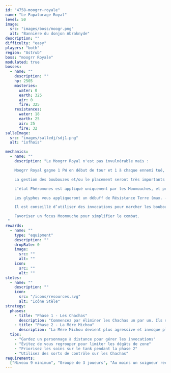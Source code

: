 ```yaml
---
id: "4758-moogrr-royale"
name: "Le Papaturage Royal"
level: 50
image:
  src: "images/boss/moogr.png"
  alt: "Bannière du donjon Abraknyde"
description: ""
difficulty: "easy"
players: "both"
region: "Astrub"
boss: "moogrr Royale"
modulated: true
bosses:
  - name: ""
    description: ""
    hp: 2505
    masteries:
      water: 0
      earth: 325
      air: 0
      fire: 325
    resistances:
      water: 18
      earth: 25
      air: 25
      fire: 32
salleImage:
  src: "images/salledj/sdj1.png"
  alt: "iofhois"

mechanics:
  - name: ""
    description: "Le Moogrr Royal n'est pas invulnérable mais :

    Moogrr Royal gagne 1 PW en début de tour et 1 à chaque ennemi tué, à son maximum elle fait exploser toutes les bouses infligeant de lourds dégâts.

    La gestion des boubouzes et/ou le placement seront très importants pour ne pas subir trop de dégâts du sort « Bombouzeument en chaîne », qui se débloque lorsque le Moogrr Royal a 5 PW. Il en gagne un à chaque début de tour et à chaque fois qu’un monstre est mis K.O (invocations comprises).

    L’état Phéromones est appliqué uniquement par les Moomouches, et permet aux autres monstres de vous retirer des résistances Terre.

    Les glyphes vous appliqueront un débuff de Résistance Terre (max. -100) via l’état Nauséabond et augmenteront les Résistances élémentaires des monstres (max. +100). Pour enlever ces glyphes, il vous faudra marcher sur la boubouze au centre du glyphe, au prix d’un malus de -100 PM pendant un tour.

    Il est conseillé d’utiliser des invocations pour marcher les boubouzes afin de limiter le retrait PM.

    Favoriser un focus Moomouche pour simplifier le combat.
 "
rewards:
  - name: ""
    type: "equipment"
    description: ""
    dropRate: 0
    image:
      src: ""
      alt: ""
    icon:
      src: ""
      alt: ""
steles:
  - name: ""
    description: ""
    icon:
      src: "/icons/resources.svg"
      alt: "Icône Stèle"
strategy:
  phases:
    - title: "Phase 1 - Les Chachas"
      description: "Commencez par éliminer les Chachas un par un. Ils sont faibles individuellement mais peuvent être dangereux en groupe. Concentrez vos attaques sur un seul Chacha à la fois."
    - title: "Phase 2 - La Mère Michou"
      description: "La Mère Michou devient plus agressive et invoque plus fréquemment des Chachas. Elle utilise des attaques de zone qui peuvent étourdir. Gardez vos distances et éliminez les Chachas invoqués rapidement."
  tips:
    - "Gardez un personnage à distance pour gérer les invocations"
    - "Évitez de vous regrouper pour limiter les dégâts de zone"
    - "Priorisez les soins sur le tank pendant la phase 2"
    - "Utilisez des sorts de contrôle sur les Chachas"
requirements:
  ["Niveau 9 minimum", "Groupe de 3 joueurs", "Au moins un soigneur recommandé"]
---
```


